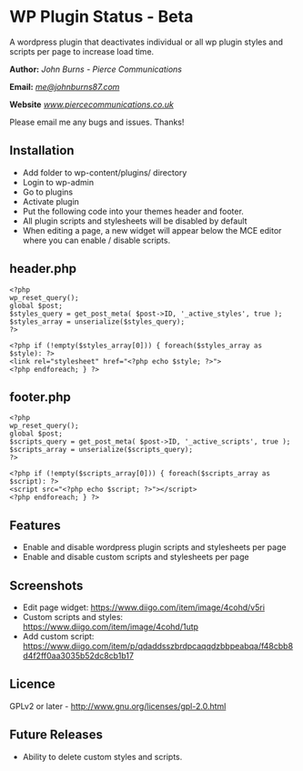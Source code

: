 WP Plugin Status - Beta
==============

A wordpress plugin that deactivates individual or all wp plugin styles and scripts per page to increase load time.



**Author:** *John Burns - Pierce Communications*

**Email:** *me@johnburns87.com*

**Website** *www.piercecommunications.co.uk*

Please email me any bugs and issues. Thanks!




Installation
--------------

- Add folder to wp-content/plugins/ directory
- Login to wp-admin
- Go to plugins
- Activate plugin
- Put the following code into your themes header and footer.
- All plugin scripts and stylesheets will be disabled by default
- When editing a page, a new widget will appear below the MCE editor where you can enable / disable scripts.

header.php 
--------------

	<?php
	wp_reset_query();
	global $post;
	$styles_query = get_post_meta( $post->ID, '_active_styles', true );
	$styles_array = unserialize($styles_query);
	?>

	<?php if (!empty($styles_array[0])) { foreach($styles_array as $style): ?>
	<link rel="stylesheet" href="<?php echo $style; ?>">
	<?php endforeach; } ?>

footer.php
--------------

	<?php
	wp_reset_query();
	global $post;
	$scripts_query = get_post_meta( $post->ID, '_active_scripts', true );
	$scripts_array = unserialize($scripts_query);
	?>

	<?php if (!empty($scripts_array[0])) { foreach($scripts_array as $script): ?>
	<script src="<?php echo $script; ?>"></script>
	<?php endforeach; } ?>

Features
--------------

- Enable and disable wordpress plugin scripts and stylesheets per page
- Enable and disable custom scripts and stylesheets per page

Screenshots
--------------

- Edit page widget: https://www.diigo.com/item/image/4cohd/v5ri
- Custom scripts and styles: https://www.diigo.com/item/image/4cohd/1utp
- Add custom script: https://www.diigo.com/item/p/qdaddsszbrdpcaqqdzbbpeabqa/f48cbb8d4f2ff0aa3035b52dc8cb1b17


Licence
--------------

GPLv2 or later - http://www.gnu.org/licenses/gpl-2.0.html

Future Releases
--------------

- Ability to delete custom styles and scripts.